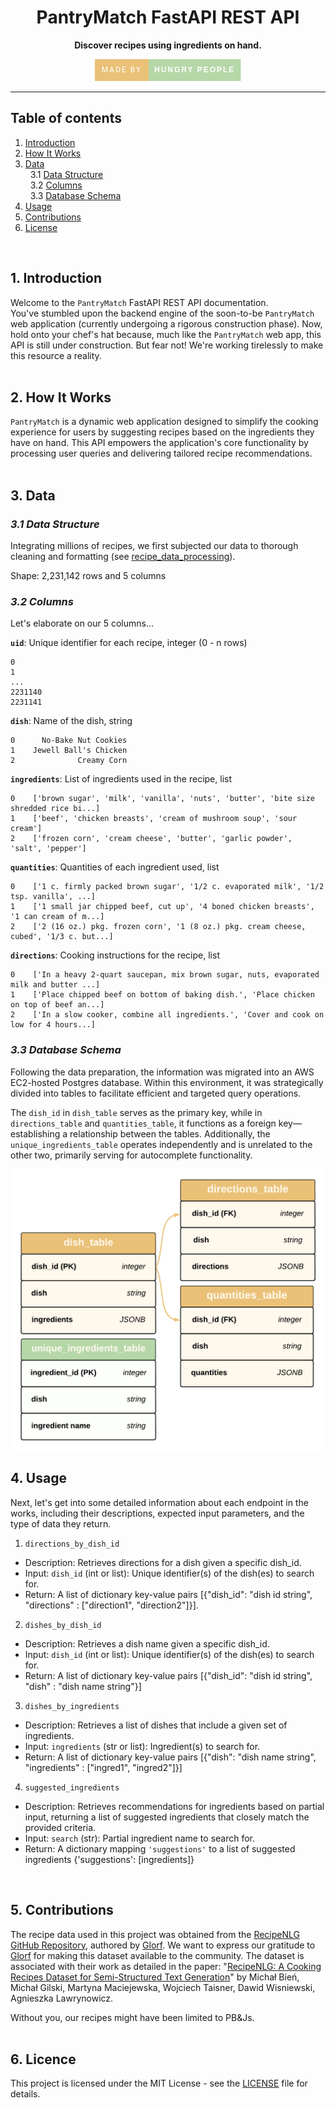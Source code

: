 <center>

# **PantryMatch FastAPI REST API**
**Discover recipes using ingredients on hand.**

<svg xmlns="http://www.w3.org/2000/svg" width="233.390625" height="35" viewBox="0 0 233.390625 35"><rect width="86.015625" height="35" fill="#eac177"/><rect x="86.015625" width="147.375" height="35" fill="#b6d7a8"/><text x="43.0078125" y="17.5" font-size="12" font-family="'Roboto', sans-serif" fill="#FFFFFF" text-anchor="middle" alignment-baseline="middle" letter-spacing="2">MADE BY</text><text x="159.703125" y="17.5" font-size="12" font-family="'Montserrat', sans-serif" fill="#FFFFFF" text-anchor="middle" font-weight="900" alignment-baseline="middle" letter-spacing="2">HUNGRY PEOPLE</text></svg>

</center>

______________________________________________________________________________

## **Table of contents**
1. [Introduction](#introduction)
2. [How It Works](#how-it-works)
3. [Data](#data) <br/>
&nbsp; 3.1 [Data Structure](#subparagraph1) <br/>
&nbsp; 3.2 [Columns](#subparagraph2) <br/>
&nbsp; 3.3 [Database Schema](#subparagraph3) <br/>
6. [Usage](#usage)
7. [Contributions](#contributions)
8. [License](#license)
<br/>

## **1. Introduction** <a name="introduction"></a>

Welcome to the `PantryMatch` FastAPI REST API documentation. <br/>
You've stumbled upon the backend engine of the soon-to-be `PantryMatch` web application (currently undergoing a rigorous construction phase). Now, hold onto your chef's hat because, much like the `PantryMatch` web app, this API is still under construction. But fear not! We're working tirelessly to make this resource a reality. 
<br/>
<br/>

## **2. How It Works** <a name="how-it-works"></a>

`PantryMatch` is a dynamic web application designed to simplify the cooking experience for users by suggesting recipes based on the ingredients they have on hand. This API empowers the application's core functionality by processing user queries and delivering tailored recipe recommendations.
<br/>
<br/>

## **3. Data** <a name="data"></a>

### ***3.1 Data Structure*** <a name="subparagraph1"></a>

Integrating millions of recipes, we first subjected our data to thorough cleaning and formatting (see [recipe_data_processing](https://github.com/mkayeterry/recipe_data_processing)).

Shape: 2,231,142 rows and 5 columns <br/>

### ***3.2 Columns*** <a name="subparagraph2"></a>
Let's elaborate on our 5 columns... <br/>

**`uid`**: Unique identifier for each recipe, integer (0 - n rows) <br/>
```
0
1
...              
2231140
2231141 
```
**`dish`**: Name of the dish, string <br/>
```>>> recipes.dish.head(3)
0      No-Bake Nut Cookies
1    Jewell Ball's Chicken
2              Creamy Corn
```

**`ingredients`**: List of ingredients used in the recipe, list <br/>
```>>> recipes.ingredients.head(3)
0    ['brown sugar', 'milk', 'vanilla', 'nuts', 'butter', 'bite size shredded rice bi...]
1    ['beef', 'chicken breasts', 'cream of mushroom soup', 'sour cream']
2    ['frozen corn', 'cream cheese', 'butter', 'garlic powder', 'salt', 'pepper']
```

**`quantities`**: Quantities of each ingredient used, list <br/>
```>>> recipes.quantities.head()
0    ['1 c. firmly packed brown sugar', '1/2 c. evaporated milk', '1/2 tsp. vanilla', ...]
1    ['1 small jar chipped beef, cut up', '4 boned chicken breasts', '1 can cream of m...]
2    ['2 (16 oz.) pkg. frozen corn', '1 (8 oz.) pkg. cream cheese, cubed', '1/3 c. but...]
```

**`directions`**: Cooking instructions for the recipe, list <br/>
```>>> recipes.directions.head(3)
0    ['In a heavy 2-quart saucepan, mix brown sugar, nuts, evaporated milk and butter ...]
1    ['Place chipped beef on bottom of baking dish.', 'Place chicken on top of beef an...]
2    ['In a slow cooker, combine all ingredients.', 'Cover and cook on low for 4 hours...]
```


### ***3.3 Database Schema*** <a name="subparagraph3"></a>

Following the data preparation, the information was migrated into an AWS EC2-hosted Postgres database. Within this environment, it was strategically divided into tables to facilitate efficient and targeted query operations.
<br/>

The `dish_id` in `dish_table` serves as the primary key, while in `directions_table` and `quantities_table`, it functions as a foreign key—establishing a relationship between the tables. Additionally, the `unique_ingredients_table` operates independently and is unrelated to the other two, primarily serving for autocomplete functionality.

![database tables](images/db_tables.png "db_tables")


## **4. Usage** <a name="usage"></a>

Next, let's get into some detailed information about each endpoint in the works, including their descriptions, expected input parameters, and the type of data they return.

1. `directions_by_dish_id`
* Description: Retrieves directions for a dish given a specific dish_id.
* Input: `dish_id` (int or list): Unique identifier(s) of the dish(es) to search for.
* Return: A list of dictionary key-value pairs [{"dish_id": "dish id string", "directions" : ["direction1", "direction2"]}].

2. `dishes_by_dish_id`
* Description: Retrieves a dish name given a specific dish_id.
* Input: `dish_id` (int or list): Unique identifier(s) of the dish(es) to search for.
* Return: A list of dictionary key-value pairs [{"dish_id": "dish id string", "dish" : "dish name string"}]

3. `dishes_by_ingredients`
* Description: Retrieves a list of dishes that include a given set of ingredients.
* Input: `ingredients` (str or list): Ingredient(s) to search for.
* Return: A list of dictionary key-value pairs [{"dish": "dish name string", "ingredients" : ["ingred1", "ingred2"]}]

4. `suggested_ingredients`
* Description: Retrieves recommendations for ingredients based on partial input, returning a list of suggested ingredients that closely match the provided criteria.
* Input: `search` (str): Partial ingredient name to search for.
* Return: A dictionary mapping `'suggestions'` to a list of suggested ingredients {'suggestions': [ingredients]}
<br/>

## **5. Contributions** <a name="contributions"></a>
The recipe data used in this project was obtained from the [RecipeNLG GitHub Repository](https://github.com/Glorf/recipenlg/tree/main), authored by [Glorf](https://github.com/Glorf). We want to express our gratitude to [Glorf](https://github.com/Glorf) for making this dataset available to the community. The dataset is associated with their work as detailed in the paper: "[RecipeNLG: A Cooking Recipes Dataset for Semi-Structured Text Generation](https://aclanthology.org/2020.inlg-1.4.pdf)" by Michał Bień, Michał Gilski, Martyna Maciejewska, Wojciech Taisner, Dawid Wisniewski, Agnieszka Lawrynowicz. 

Without you, our recipes might have been limited to PB&Js.
<br/>
<br/>

## **6. Licence** <a name="licence"></a>
This project is licensed under the MIT License - see the [LICENSE](LICENSE) file for details.
<br/>
<br/>

